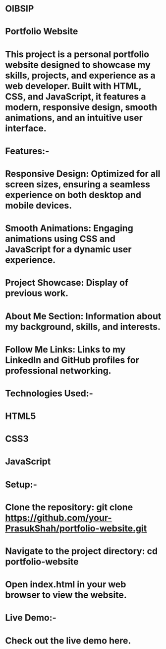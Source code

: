 # OIBSIP
# Portfolio Website
# This project is a personal portfolio website designed to showcase my skills, projects, and experience as a web developer. Built with HTML, CSS, and JavaScript, it features a modern, responsive design, smooth animations, and an intuitive user interface.

# Features:-
#  Responsive Design: Optimized for all screen sizes, ensuring a seamless experience on both desktop and mobile devices.
#  Smooth Animations: Engaging animations using CSS and JavaScript for a dynamic user experience.
#  Project Showcase: Display of previous work.
#  About Me Section: Information about my background, skills, and interests.
#  Follow Me Links: Links to my LinkedIn and GitHub profiles for professional networking.
# Technologies Used:-
#  HTML5
#  CSS3
#  JavaScript
# Setup:-
#  Clone the repository: git clone https://github.com/your-PrasukShah/portfolio-website.git
#  Navigate to the project directory: cd portfolio-website
#  Open index.html in your web browser to view the website.
# Live Demo:-
#  Check out the live demo here.
